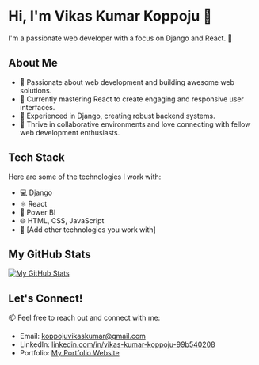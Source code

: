 # Hi, I'm Vikas Kumar Koppoju 👋

I'm a passionate web developer with a focus on Django and React. 🚀

## About Me

- 🌟 Passionate about web development and building awesome web solutions.
- 💼 Currently mastering React to create engaging and responsive user interfaces.
- 🐍 Experienced in Django, creating robust backend systems.
- 🤝 Thrive in collaborative environments and love connecting with fellow web development enthusiasts.

## Tech Stack

Here are some of the technologies I work with:

- 💻 Django
- ⚛️ React
- 🚀 Power BI
- 🌐 HTML, CSS, JavaScript
- 🚀 [Add other technologies you work with]

## My GitHub Stats

[![My GitHub Stats](https://github-readme-stats.vercel.app/api?username=Vikaskoppoju&show_icons=true&theme=radical)](https://github.com/Vikaskoppoju)


## Let's Connect!

📫 Feel free to reach out and connect with me:

- Email: [koppojuvikaskumar@gmail.com](mailto:koppojuvikaskumar@gmail.com)
- LinkedIn: [linkedin.com/in/vikas-kumar-koppoju-99b540208](https://www.linkedin.com/in/vikas-kumar-koppoju-99b540208/)
- Portfolio: [My Portfolio Website](https://vikaskoppoju.vercel.app/)


